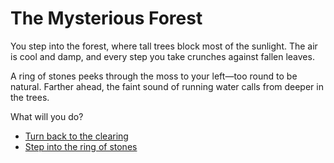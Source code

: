 # The Mysterious Forest

You step into the forest, where tall trees block most of the sunlight. The air is cool and damp, and every step you take crunches against fallen leaves.

A ring of stones peeks through the moss to your left—too round to be natural. Farther ahead, the faint sound of running water calls from deeper in the trees.

What will you do?

- [Turn back to the clearing](intro.md)
- [Step into the ring of stones](circle-of-stones.md)
